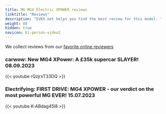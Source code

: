 ```yaml
---
title: MG MG4 Electric XPOWER reviews
linktitle: "Reviews"
description: "EVKX.net helps you find the best review for this model. "
weight: 80
hidden: true
navicon: bi-person-video2
---
```

We collect reviews from our [favorite online reviewers](/guides/evreviewers/)

### carwow: New MG4 XPower: A £35k supercar SLAYER! 08.09.2023

{{< youtube rQzjrxT33DQ >}}

### Electrifying: FIRST DRIVE: MG4 XPOWER - our verdict on the most powerful MG EVER! 15.07.2023

{{< youtube K-ABdag45l8 >}}

